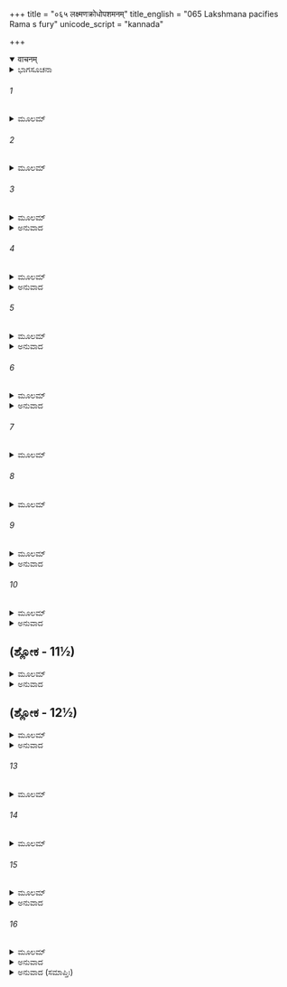 +++
title = "०६५ लक्ष्मणक्रोधोपशमनम्"
title_english = "065 Lakshmana pacifies Rama s fury"
unicode_script = "kannada"

+++
<details open><summary>वाचनम्</summary>

<div class="audioEmbed"  caption="श्रीराम-हरिसीताराममूर्ति-घनपाठिभ्यां वचनम्" src="https://archive.org/download/Ramayana-recitation-Sriram-harisItArAmamUrti-Ghanapaati-v2/Kanda_3/Kanda_3_ARK-065-Lakshmana_Krodho_Upashamanam.mp3"></div>
</details>



<details><summary>ಭಾಗಸೂಚನಾ</summary>

ಲಕ್ಷ್ಮಣನು ಶ್ರೀರಾಮನನ್ನು ತಿಳಿಯಹೇಳಿ ಶಾಂತಗೊಳಿಸಿದುದು
</details>

###### 1


<details><summary>ಮೂಲಮ್</summary>

ತಪ್ಯಮಾನಂ ತದಾ ರಾಮಂ ಸೀತಾಹರಣಕರ್ಷಿತಮ್ ।  
ಲೋಕಾನಾಮಭವೇ ಯುಕ್ತಂಸಾಂವರ್ತಕಮಿವಾನಲಮ್ ॥
</details>

###### 2


<details><summary>ಮೂಲಮ್</summary>

ವೀಕ್ಷಮಾಣಂ ಧನುಃ ಸಜ್ಯಂನಿಃಶ್ವಸಂತಂ ಪುನಃ ಪುನಃ ।  
ದಗ್ಧುಕಾಮಂ ಜಗತ್ಸರ್ವಂ ಯುಗಾಂತೇ ಚ ಯಥಾ ಹರಮ್ ॥
</details>

###### 3


<details><summary>ಮೂಲಮ್</summary>

ಅದೃಷ್ಟಪೂರ್ವಂ ಸಂಕ್ರುದ್ಧಂ ದೃಷ್ಟ್ವಾರಾಮಂ ಸ ಲಕ್ಷ್ಮಣಃ ।  
ಅಬ್ರವೀತ್ ಪ್ರಾಂಜಲಿರ್ವಾಕ್ಯಂ ಮುಖೇನ ಪರಿಶುಷ್ಯತಾ ॥
</details>

<details><summary>ಅನುವಾದ</summary>

ಸೀತಾಪಹರಣದ ಶೋಕದಿಂದ ಪೀಡಿತನಾದ ಶ್ರೀರಾಮನು ಆಗ ಸಂತಪ್ತನಾಗಿ ಪ್ರಳಯಕಾಲದ ಅಗ್ನಿಯಂತೆ ಸಮಸ್ತ ಲೋಕಗಳನ್ನು ಸಂಹರಿಸಲು ಮುಂದಾಗಿ ಧನುಸ್ಸಿಗೆ ನಾಣನ್ನೇರಿಸಿ ಪದೇ-ಪದೇ ಅದನ್ನು ನೋಡುತ್ತಾ, ದೀರ್ಘವಾಗಿ ನಿಟ್ಟುಸಿರುಬಿಡುತ್ತಾ, ಕಲ್ಪಾಂತ್ಯದಲ್ಲಿ ರುದ್ರದೇವರಂತೆ ಸಮಸ್ತ ಜಗತ್ತನ್ನು ಸುಟ್ಟುಬಿಡಲು ಇಚ್ಛಿಸಿದಾಗ, ಅತ್ಯಂತ ಕುಪಿತನಾದ ಶ್ರೀರಾಮನ ಇಂತಹ ರೂಪವನ್ನು ಹಿಂದೆ ಎಂದೂ ನೋಡದ ಲಕ್ಷ್ಮಣನು ಕೈಮುಗಿದುಕೊಂಡು ಬಾಡಿದ ಮುಖದಿಂದ ಈ ಪ್ರಕಾರ ಹೇಳಿದನು.॥1-3॥
</details>

###### 4


<details><summary>ಮೂಲಮ್</summary>

ಪುರಾ ಭೂತ್ವಾ ಮೃದುರ್ದಾಂತಃಸರ್ವಭೂತಹಿತೇ ರತಃ ।  
ನ ಕ್ರೋಧವಶಮಾಪನ್ನಃ ಪ್ರಕೃತಿಂ ಹಾತುಮರ್ಹಸಿ ॥
</details>

<details><summary>ಅನುವಾದ</summary>

ಆರ್ಯ! ನೀನು ಮೊದಲು ಕೋಮಲ ಸ್ವಭಾದಿಂದ ಕೂಡಿದ, ಜಿತೇಂದ್ರಿಯ ಮತ್ತು ಸಮಸ್ತ ಪ್ರಾಣಿಗಳ ಹಿತದಲ್ಲಿ ತತ್ಪರನಾಗಿದ್ದೀಯೆ, ಈಗ ಕ್ರೋಧಕ್ಕೆ ವಶನಾಗಿ ತನ್ನ ಸ್ವಭಾವವನ್ನು ಪರಿತ್ಯಜಿಸಬೇಡ.॥4॥
</details>

###### 5


<details><summary>ಮೂಲಮ್</summary>

ಚಂದ್ರೇ ಲಕ್ಷ್ಮೀಃ ಪ್ರಭಾ ಸೂರ್ಯೇ ಗತಿರ್ವಾಯೌ ಭುವಿ ಕ್ಷಮಾ ।  
ಏತಚ್ಚ ನಿಯತಂ ನಿತ್ಯಂ ತ್ವಯಿ ಚಾನುತ್ತಮಂ ಯಶಃ ॥
</details>

<details><summary>ಅನುವಾದ</summary>

ಚಂದ್ರನಲ್ಲಿ ಶೋಭೆ, ಸೂರ್ಯನಲ್ಲಿ ಪ್ರಭೆ, ವಾಯುವಿನಲ್ಲಿ ಗತಿ, ಪಥ್ವಿಯಲ್ಲಿ ಕ್ಷಮೆ ನಿತ್ಯ ವಿರಾಜಿಸುವಂತೆ ನಿನ್ನಲ್ಲಿ ಸರ್ವೋತ್ತಮ ಯಶವು ಸದಾ ಪ್ರಕಾಶಿತವಾಗುತ್ತದೆ.॥5॥
</details>

###### 6


<details><summary>ಮೂಲಮ್</summary>

ಏಕಸ್ಯ ನಾಪರಾಧೇನ ಲೋಕಾನ್ಹರ್ತುಂ ತ್ವಮರ್ಹಸಿ ।  
ನನು  ಜಾನಾಮಿ ಕಸ್ಯಾಯಂ ಭಗ್ನಃ ಸಾಂಗ್ರಾಮಿಕೋ ರಥಃ ॥
</details>

<details><summary>ಅನುವಾದ</summary>

ನೀನು ಯಾವನೋ ಒಬ್ಬನ ಅಪರಾಧದಿಂದ ಸಮಸ್ತ ಲೋಕಗಳನ್ನು ಸಂಹರಿಸಬೇಡ. ಈ ಮುರಿದು ಬಿದ್ದ ಯುದ್ಧೋಪಯೋಗಿ ರಥವು ಯಾರದೆಂದು ತಿಳಿಯಲು ನಾನು ಪ್ರಯತ್ನಿಸುತ್ತೇನೆ.॥6॥
</details>

###### 7


<details><summary>ಮೂಲಮ್</summary>

ಕೇನ ವಾ ಕಸ್ಯ ವಾ ಹೇತೋಃ ಸಯುಗಃ ಸಪರಿಚ್ಛದಃ ।  
ಖುರನೇಮಿಕ್ಷತಶ್ಚಾಯಂ ಸಿಕ್ತೋ ರುಧಿರಬಿಂದುಭಿಃ ॥
</details>

###### 8


<details><summary>ಮೂಲಮ್</summary>

ದೇಶೋ ನಿವೃತ್ತಸಂಗ್ರಾಮಃ ಸುಘೋರಃ ಪಾರ್ಥಿವಾತ್ಮಜ ।  
ಏಕಸ್ಯ ತು ವಿಮರ್ದೋಽಯಂ ನ ದ್ವಯೋರ್ವದತಾಂ ವರ ॥
</details>

###### 9


<details><summary>ಮೂಲಮ್</summary>

ನಹಿ ವೃತ್ತಂ ಹಿ ಪಶ್ಯಾಮಿ ಬಲಸ್ಯ ಮಹತಃ ಪದಮ್ ।  
ನೈಕಸ್ಯ ತು ಕೃತೇ ಲೋಕಾನ್ವಿನಾಶಯಿತುಮರ್ಹಸಿ ॥
</details>

<details><summary>ಅನುವಾದ</summary>

ಅಥವಾ ಯಾರು ಯಾವ ಉದ್ದೇಶದಿಂದ ನೊಗಸಹಿತ ರಥವನ್ನು ಮುರಿದಿರುವನು? ಇದನ್ನು ತಿಳಿಯುವುದಿದೆ. ರಾಜಕುಮಾರ! ಈ ಸ್ಥಾನವು ಕುದುರೆಗಳ ಗೊರಸುಗಳಿಂದ ಮತ್ತು ರಥ ಚಕ್ರಗಳಿಂದ ಅಗೆದಂತೆ ಇದೆ, ಜೊತೆಗೆ ರಕ್ತದ ತೊಟ್ಟುಗಳು ಚೆಲ್ಲಿಹೋಗಿವೆ. ಇದರಿಂದ ಇಲ್ಲಿ ದೊಡ್ಡ ಭಯಂಕರ ಕಾಳಗವೇ ನಡೆದಿದೆ ಎಂದು ಸಿದ್ಧವಾಗುತ್ತದೆ, ಆದರೆ ಈ ಸಂಗ್ರಾಮ ಚಿಹ್ನೆಯು ಯವುದೋ ಒಂದೇ ರಥದ್ದಾಗಿದೆ, ಎರಡಿಲ್ಲ. ಮಾತಿನಲ್ಲಿ ಶ್ರೇಷ್ಠನಾದ ಶ್ರೀರಾಮ! ಇಲ್ಲಿ ಯಾವುದೇ ವಿಶಾಲ ಸೈನ್ಯದ ಹೆಜ್ಜೆಗುರುತು ನಾನು ನೋಡುತ್ತಿಲ್ಲ. ಆದ್ದರಿಂದ ಯಾರೋ ಒಬ್ಬನ ಅಪರಾಧದಿಂದಲೇ ಲೋಕಗಳನ್ನು ವಿನಾಶ ಮಾಡಬಾರದು.॥7-9॥
</details>

###### 10


<details><summary>ಮೂಲಮ್</summary>

ಯುಕ್ತದಂಡಾ ಹಿ ಮೃದವಃ ಪ್ರಶಾಂತಾ ವಸುಧಾಧಿಪಾಃ ।  
ಸದಾ ತ್ವಂ ಸರ್ವಭೂತಾನಾಂ ಶರಣ್ಯಃ ಪರಮಾ ಗತಿಃ ॥
</details>

<details><summary>ಅನುವಾದ</summary>

ಏಕೆಂದರೆ ರಾಜರು ಅಪರಾಧಕ್ಕನುಸಾರವೇ ಉಚಿತ ದಂಡವನ್ನು ವಿಧಿಸುವ ಕೋಮಲ ಸ್ವಭಾವ ಮತ್ತು ಶಾಂತರಾಗಿರುತ್ತಾರೆ. ನೀನಾದರೋ ಸದಾ ಸಮಸ್ತ ಪ್ರಾಣಿಗಳಿಗೆ ಶರಣ್ಯನಾಗಿದ್ದು, ಅವರ ಪರಮಗತಿಯಾಗಿರುವೆ.॥10॥
</details>

## (ಶ್ಲೋಕ - 11½)


<details><summary>ಮೂಲಮ್</summary>

ಕೋ ನು ದಾರಪ್ರಣಾಶಂ ತೇ ಸಾಧು ಮನ್ಯೇತ ರಾಘವ ।  
ಸರಿತಃ ಸಾಗರಾಃ ಶೈಲಾ ದೇವಗಂಧರ್ವದಾನವಾಃ ॥  
ನಾಲಂ ತೇ ವಿಪ್ರಿಯಂ ಕರ್ತುಂ ದೀಕ್ಷಿತಸ್ಯೇವ ಸಾಧವಃ ।
</details>

<details><summary>ಅನುವಾದ</summary>

ರಘುನಂದನ! ನಿನ್ನ ಪತ್ನಿಯ ಅಪಹರಣ ಅಥವಾ ವಿನಾಶ ಯಾರಿಗೆ ಒಳ್ಳೆಯದೆನಿಸುವುದು? ಯಜ್ಞದಲ್ಲಿ ದೀಕ್ಷಿತನಾದವನ ಸಾಧು ಸ್ವಭಾವದ ಋತ್ವಿಜರು ಎಂದಿಗೂ ಅಪ್ರಿಯಮಾಡಲಾರರು, ಅದರಂತೆ ಸಮುದ್ರಗಳು, ನದಿಗಳು, ಪರ್ವತಗಳು, ದೇವತೆಗಳು, ಗಂಧರ್ವರು, ದಾನವರು ಯಾರೂ ಕೂಡ ನಿನಗೆ ಪ್ರತಿಕೂಲ ಆಚರಣೆ ಮಾಡಲಾರರು.॥11॥
</details>

## (ಶ್ಲೋಕ - 12½)


<details><summary>ಮೂಲಮ್</summary>

ಯೇನ ರಾಜನ್ ಹೃತಾ ಸೀತಾ ತಮನ್ವೇಷಿತುಮರ್ಹಸಿ ॥  
ಮದ್ವತೀಯೋ ಧನುಷ್ಪಾಣಿಃ ಸಹಾಯೈಃ ಪರಮರ್ಷಿಭಿಃ ।
</details>

<details><summary>ಅನುವಾದ</summary>

ರಾಜನೇ! ಸೀತೆಯನ್ನು ಅಪಹರಿಸಿದವನನ್ನೇ ಹುಡುಕಬೇಕು. ನೀನು ನನ್ನೊಂದಿಗೆ ಧನುಸ್ಸನ್ನು ಧರಿಸಿ, ದೊಡ್ಡ-ದೊಡ್ಡ ಋಷಿಗಳ ಸಹಾಯದಿಂದ ಆಕೆಯು ಎಲ್ಲಿರುವಳೆಂದು ತಿಳಿಯಬೇಕು.॥12॥
</details>

###### 13


<details><summary>ಮೂಲಮ್</summary>

ಸಮುದ್ರಂ ವಾ ವಿಚೇಷ್ಯಾಮಃ ಪರ್ವತಾಂಶ್ಚ ವನಾನಿ ಚ ॥
</details>

###### 14


<details><summary>ಮೂಲಮ್</summary>

ಗುಹಾಶ್ಚ ವಿವಿಧಾ ಘೋರಾಃ ಪದ್ಮಿನ್ಯೋ ವಿವಿಧಾಸ್ತಥಾ ।  
ದೇವಗಂಧರ್ವಲೋಕಾಂಶ್ಚ ವಿಚೇಷ್ಯಾಮಃ ಸಮಾಹಿತಾಃ ॥
</details>

###### 15


<details><summary>ಮೂಲಮ್</summary>

ಯಾವನ್ನಾಧಿಗಮಿಷ್ಯಾಮಸ್ತವ ಭಾರ್ಯಾಪಹಾರಿಣಮ್ ।  
ನ ಚೇತ್ಸಾಮ್ನಾ ಪ್ರದಾಸ್ಯಂತಿ ಪತ್ನೀಂ ತೇ ತ್ರಿದಶೇಶ್ವರಾಃ ।  
ಕೋಸಲೇಂದ್ರ ತತಃ ಪಶ್ಚಾತ್ ಪ್ರಾಪ್ತಕಾಲಂ ಕರಿಷ್ಯಸಿ ॥
</details>

<details><summary>ಅನುವಾದ</summary>

ನಾವೆಲ್ಲರೂ ಏಕಾಗ್ರಚಿತ್ತರಾಗಿ ಸಮುದ್ರದಲ್ಲಿ, ಪರ್ವತಗಳಲ್ಲಿ, ವನಗಳಲ್ಲಿ ಹುಡುಕೋಣ, ನಾನಾ ಪ್ರಕಾರದ ಗುಹೆಗಳಲ್ಲಿ ಬಗೆ ಬಗೆಯ ಸರೋವರಗಳಲ್ಲಿ ಅನ್ವೇಷಣೆ ಮಾಡೋಣ. ದೇವತೆಗಳ, ಗಂಧರ್ವರ ಲೋಕಗಳಲ್ಲಿಯೂ ಅರಸೋಣ. ನಿನ್ನ ಪತ್ನಿಯನ್ನು ಅಪಹರಣ ಮಾಡಿದ ದುರಾತ್ಮನು ಸಿಗುವವರೆಗೆ ಪ್ರಯತ್ನಮಾಡುತ್ತಾ, ಇರುವಾ. ಕೋಸಲೇಶ್ವರನೇ! ನಮ್ಮ ಶಾಂತಿಪೂರ್ಣ ವರ್ತನೆಯಿಂದ ದೇವತೆಗಳು ನಿನ್ನ ಪತ್ನಿಯ ಸುಳಿವನ್ನು ಕೊಡದಿದ್ದರೆ ಆಗ ಅದಕ್ಕನುಗುಣವಾಗಿ ನೀನು ಕಾರ್ಯ ಮಾಡು.॥13-15॥
</details>

###### 16


<details><summary>ಮೂಲಮ್</summary>

ಶೀಲೇನ ಸಾಮ್ನಾ ವಿನಯೇನ ಸೀತಾಂ  
ನಯೇನ ನ ಪ್ರಾಪ್ಸ್ಯಸಿ ಚೇನ್ನರೇಂದ್ರ ।  
ತತಃ ಸಮುತ್ಸಾದಯ ಹೇಮಪುಂಖೈ-  
ರ್ಮಹೇಂದ್ರವಜ್ರಪ್ರತಿಮೈಃ ಶರೌಘೈಃ ॥
</details>

<details><summary>ಅನುವಾದ</summary>

ನರೇಂದ್ರನೇ! ಉತ್ತಮ ಶೀಲ-ಸ್ವಭಾವ, ಸಾಮನೀತಿ, ವಿನಯ ಮತ್ತು ನ್ಯಾಯಕ್ಕನುಸಾರ ಪ್ರಯತ್ನ ಮಾಡಿಯೂ ನಿನ್ನ ಸೀತೆಯ ಸುಳಿವು ಸಿಕ್ಕದಿದ್ದರೆ ಆಗ ನೀನು ಸುವರ್ಣಮಯ ಗರಿಗಳುಳ್ಳ ಮಹೇಂದ್ರನ ವಜ್ರದಂತೆ ಇರುವ ಬಾಣಗಳಿಂದ ಸಮಸ್ತ ಲೋಕಗಳನ್ನು ಸಂಹರಿಸಿ ಬಿಡು.॥16॥
</details>

<details><summary>ಅನುವಾದ (ಸಮಾಪ್ತಿಃ)</summary>

ಶ್ರೀ ವಾಲ್ಮೀಕಿವಿರಚಿತ ಆರ್ಷರಾಮಾಯಣ ಆದಿಕಾವ್ಯದ ಅರಣ್ಯಕಾಂಡದಲ್ಲಿ ಅವರತ್ತೈದನೆಯ ಸರ್ಗ ಸಂಪೂರ್ಣವಾಯಿತು. ॥65॥
</details>
